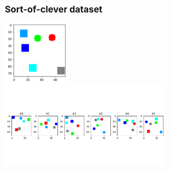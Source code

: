 # Sort-of-clever dataset
<img src='images/example.png' width='200px' />
<img src='images/example2.png' width='800px' />


